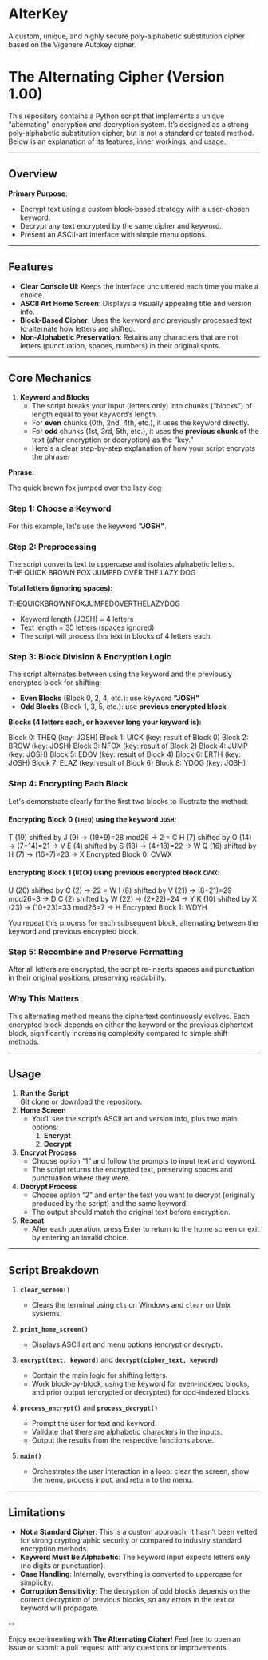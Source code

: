 # AlterKey
A custom, unique, and highly secure poly-alphabetic substitution cipher based on the Vigenere Autokey cipher.

# The Alternating Cipher (Version 1.00)

This repository contains a Python script that implements a unique “alternating” encryption and decryption system. It’s designed as a strong poly-alphabetic substitution cipher, but is not a standard or tested method. Below is an explanation of its features, inner workings, and usage.

---

## Overview

**Primary Purpose**:  
- Encrypt text using a custom block-based strategy with a user-chosen keyword.  
- Decrypt any text encrypted by the same cipher and keyword.  
- Present an ASCII-art interface with simple menu options.

---

## Features

- **Clear Console UI**: Keeps the interface uncluttered each time you make a choice.
- **ASCII Art Home Screen**: Displays a visually appealing title and version info.
- **Block-Based Cipher**: Uses the keyword and previously processed text to alternate how letters are shifted.
- **Non-Alphabetic Preservation**: Retains any characters that are not letters (punctuation, spaces, numbers) in their original spots.

---

## Core Mechanics

1. **Keyword and Blocks**  
   - The script breaks your input (letters only) into chunks (“blocks”) of length equal to your keyword’s length.
   - For **even** chunks (0th, 2nd, 4th, etc.), it uses the keyword directly.
   - For **odd** chunks (1st, 3rd, 5th, etc.), it uses the **previous chunk** of the text (after encryption or decryption) as the “key.”
   - Here's a clear step-by-step explanation of how your script encrypts the phrase:

**Phrase:**  

The quick brown fox jumped over the lazy dog

### Step 1: Choose a Keyword  
For this example, let's use the keyword **"JOSH"**.

### Step 2: Preprocessing
The script converts text to uppercase and isolates alphabetic letters.  
THE QUICK BROWN FOX JUMPED OVER THE LAZY DOG

**Total letters (ignoring spaces):**  

THEQUICKBROWNFOXJUMPEDOVERTHELAZYDOG

- Keyword length (JOSH) = 4 letters
- Text length = 35 letters (spaces ignored)
- The script will process this text in blocks of 4 letters each.

### Step 3: Block Division & Encryption Logic  
The script alternates between using the keyword and the previously encrypted block for shifting:

- **Even Blocks** (Block 0, 2, 4, etc.): use keyword **"JOSH"**
- **Odd Blocks** (Block 1, 3, 5, etc.): use **previous encrypted block**

**Blocks (4 letters each, or however long your keyword is):**  

Block 0: THEQ (key: JOSH)
Block 1: UICK (key: result of Block 0)
Block 2: BROW (key: JOSH)
Block 3: NFOX (key: result of Block 2)
Block 4: JUMP (key: JOSH)
Block 5: EDOV (key: result of Block 4)
Block 6: ERTH (key: JOSH)
Block 7: ELAZ (key: result of Block 6)
Block 8: YDOG (key: JOSH)

### Step 4: Encrypting Each Block
Let's demonstrate clearly for the first two blocks to illustrate the method:

#### Encrypting Block 0 (`THEQ`) using the keyword `JOSH`:
T (19) shifted by J (9)  → (19+9)=28 mod26 → 2 = C
H (7) shifted by O (14) → (7+14)=21 → V
E (4) shifted by S (18) → (4+18)=22 → W
Q (16) shifted by H (7) → (16+7)=23 → X
Encrypted Block 0: CVWX

#### Encrypting Block 1 (`UICK`) using previous encrypted block `CVWX`:
U (20) shifted by C (2) → 22 = W
I (8) shifted by V (21) → (8+21)=29 mod26=3 → D
C (2) shifted by W (22) → (2+22)=24 → Y
K (10) shifted by X (23) → (10+23)=33 mod26=7 → H
Encrypted Block 1: WDYH

You repeat this process for each subsequent block, alternating between the keyword and previous encrypted block.

### Step 5: Recombine and Preserve Formatting
After all letters are encrypted, the script re-inserts spaces and punctuation in their original positions, preserving readability.

### Why This Matters
This alternating method means the ciphertext continuously evolves. Each encrypted block depends on either the keyword or the previous ciphertext block, significantly increasing complexity compared to simple shift methods.

---

## Usage

1. **Run the Script**  
  Git clone or download the repository.
2. **Home Screen**  
   - You’ll see the script’s ASCII art and version info, plus two main options:
     1. **Encrypt**  
     2. **Decrypt**
3. **Encrypt Process**  
   - Choose option “1” and follow the prompts to input text and keyword.
   - The script returns the encrypted text, preserving spaces and punctuation where they were.
4. **Decrypt Process**  
   - Choose option “2” and enter the text you want to decrypt (originally produced by the script) and the same keyword.
   - The output should match the original text before encryption.
5. **Repeat**  
   - After each operation, press Enter to return to the home screen or exit by entering an invalid choice.

---

## Script Breakdown

1. **`clear_screen()`**  
   - Clears the terminal using `cls` on Windows and `clear` on Unix systems.

2. **`print_home_screen()`**  
   - Displays ASCII art and menu options (encrypt or decrypt).

3. **`encrypt(text, keyword)`** and **`decrypt(cipher_text, keyword)`**  
   - Contain the main logic for shifting letters.  
   - Work block-by-block, using the keyword for even-indexed blocks, and prior output (encrypted or decrypted) for odd-indexed blocks.

4. **`process_encrypt()`** and **`process_decrypt()`**  
   - Prompt the user for text and keyword.  
   - Validate that there are alphabetic characters in the inputs.  
   - Output the results from the respective functions above.

5. **`main()`**  
   - Orchestrates the user interaction in a loop: clear the screen, show the menu, process input, and return to the menu.

---

## Limitations

- **Not a Standard Cipher**: This is a custom approach; it hasn’t been vetted for strong cryptographic security or compared to industry standard encryption methods.
- **Keyword Must Be Alphabetic**: The keyword input expects letters only (no digits or punctuation).  
- **Case Handling**: Internally, everything is converted to uppercase for simplicity.  
- **Corruption Sensitivity**: The decryption of odd blocks depends on the correct decryption of previous blocks, so any errors in the text or keyword will propagate.

--

Enjoy experimenting with **The Alternating Cipher**! Feel free to open an issue or submit a pull request with any questions or improvements.
